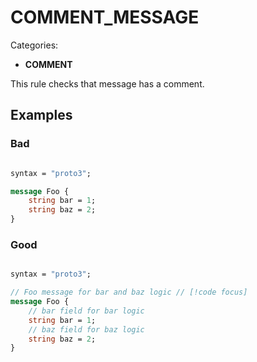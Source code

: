 # COMMENT_MESSAGE

Categories:

- **COMMENT**

This rule checks that message has a comment.

## Examples

### Bad

```proto

syntax = "proto3";

message Foo {
    string bar = 1;
    string baz = 2;
}
```

### Good

```proto

syntax = "proto3";

// Foo message for bar and baz logic // [!code focus]
message Foo {
    // bar field for bar logic 
    string bar = 1; 
    // baz field for baz logic
    string baz = 2; 
}
```
